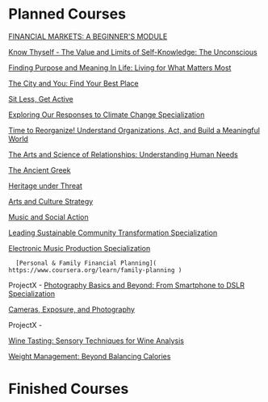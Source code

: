 # Planned Courses

   [FINANCIAL MARKETS: A BEGINNER'S MODULE]( https://www.nseindia.com/learn/self-study-ncfm-modules-foundation-financial-markets )
   
   [Know Thyself - The Value and Limits of Self-Knowledge: The Unconscious]( https://www.coursera.org/learn/know-thyself-the-unconscious )
   
   [Finding Purpose and Meaning In Life: Living for What Matters Most]( https://www.coursera.org/learn/finding-purpose-and-meaning-in-life )
   
   [The City and You: Find Your Best Place]( https://www.coursera.org/learn/city-and-you-find-best-place )
   
   [Sit Less, Get Active]( https://www.coursera.org/learn/get-active )
   
   [Exploring Our Responses to Climate Change Specialization]( https://www.coursera.org/specializations/our-responses-climate-change )
   
   [Time to Reorganize! Understand Organizations, Act, and Build a Meaningful World]( https://www.coursera.org/learn/orgology )
   
   [The Arts and Science of Relationships: Understanding Human Needs]( https://www.coursera.org/learn/human-needs )
      
   [The Ancient Greek]( https://www.coursera.org/learn/ancient-greeks )
      
   [Heritage under Threat]( https://www.coursera.org/learn/heritage-protection )
            
   [Arts and Culture Strategy]( https://www.coursera.org/learn/arts-culture-strategy )
                        
   [Music and Social Action]( https://www.coursera.org/learn/music-and-social-action )
   
   [Leading Sustainable Community Transformation Specialization]( https://www.coursera.org/specializations/sustainable-transformation )
   
   [Electronic Music Production Specialization]( https://www.coursera.org/specializations/electronic-music-production )
   
      [Personal & Family Financial Planning]( https://www.coursera.org/learn/family-planning )

ProjectX - [Photography Basics and Beyond: From Smartphone to DSLR Specialization]( https://www.coursera.org/specializations/photography-basics )

   [Cameras, Exposure, and Photography]( https://www.coursera.org/learn/exposure-photography?specialization=photography-basics )
   
ProjectX -

   [Wine Tasting: Sensory Techniques for Wine Analysis]( https://www.coursera.org/learn/wine )
   
   [Weight Management: Beyond Balancing Calories]( https://www.coursera.org/learn/weight-management-beyond-balancing-calories )

# Finished Courses 
